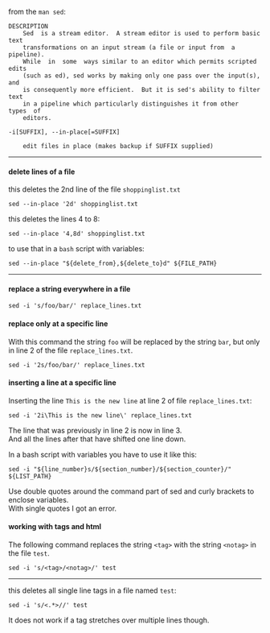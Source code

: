 from the `man sed`:
```
DESCRIPTION
    Sed  is a stream editor.  A stream editor is used to perform basic text
    transformations on an input stream (a file or input from  a  pipeline).
    While  in  some  ways similar to an editor which permits scripted edits
    (such as ed), sed works by making only one pass over the input(s),  and
    is consequently more efficient.  But it is sed's ability to filter text
    in a pipeline which particularly distinguishes it from other  types  of
    editors.
```


```
-i[SUFFIX], --in-place[=SUFFIX]

    edit files in place (makes backup if SUFFIX supplied)
```

---
#### delete lines of a file
this deletes the 2nd line of the file `shoppinglist.txt`
```
sed --in-place '2d' shoppinglist.txt
```
this deletes the lines 4 to 8:
```
sed --in-place '4,8d' shoppinglist.txt
```
to use that in a `bash` script with variables:
```
sed --in-place "${delete_from},${delete_to}d" ${FILE_PATH}
```
***
#### replace a string everywhere in a file
```
sed -i 's/foo/bar/' replace_lines.txt
```
#### replace only at a specific line

With this command the string `foo` will be replaced by the string `bar`, but only in line 2 of the file `replace_lines.txt`.
```
sed -i '2s/foo/bar/' replace_lines.txt
```
#### inserting a line at a specific line
Inserting the line `This is the new line` at line 2 of file `replace_lines.txt`:
```
sed -i '2i\This is the new line\' replace_lines.txt
```
The line that was previously in line 2 is now in line 3.\
And all the lines after that have shifted one line down.

In a bash script with variables you have to use it like this:
```
sed -i "${line_number}s/${section_number}/${section_counter}/" ${LIST_PATH}
```
Use double quotes around the command part of sed and curly brackets to enclose variables.\
With single quotes I got an error.

#### working with tags and html
The following command replaces the string `<tag>` with the string `<notag>` in the file `test`.
```
sed -i 's/<tag>/<notag>/' test
```
***
this deletes all single line tags in a file named `test`:
```
sed -i 's/<.*>//' test
```
It does not work if a tag stretches over multiple lines though.
